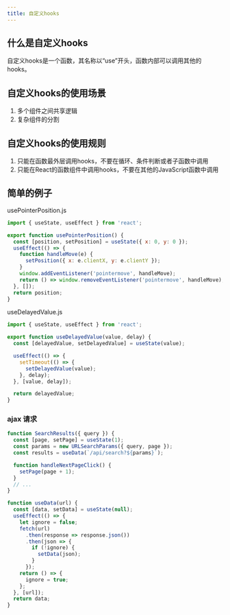 ```yaml
---
title: 自定义hooks
---
```


## 什么是自定义hooks

自定义hooks是一个函数，其名称以“use”开头，函数内部可以调用其他的hooks。

## 自定义hooks的使用场景

1. 多个组件之间共享逻辑
2. 复杂组件的分割

## 自定义hooks的使用规则

1. 只能在函数最外层调用hooks，不要在循环、条件判断或者子函数中调用
2. 只能在React的函数组件中调用hooks，不要在其他的JavaScript函数中调用

## 简单的例子

usePointerPosition.js

```jsx
import { useState, useEffect } from 'react';

export function usePointerPosition() {
  const [position, setPosition] = useState({ x: 0, y: 0 });
  useEffect(() => {
    function handleMove(e) {
      setPosition({ x: e.clientX, y: e.clientY });
    }
    window.addEventListener('pointermove', handleMove);
    return () => window.removeEventListener('pointermove', handleMove);
  }, []);
  return position;
}
```

useDelayedValue.js

```jsx
import { useState, useEffect } from 'react';

export function useDelayedValue(value, delay) {
  const [delayedValue, setDelayedValue] = useState(value);

  useEffect(() => {
    setTimeout(() => {
      setDelayedValue(value);
    }, delay);
  }, [value, delay]);

  return delayedValue;
}
```

### ajax 请求

```jsx
function SearchResults({ query }) {
  const [page, setPage] = useState(1);
  const params = new URLSearchParams({ query, page });
  const results = useData(`/api/search?${params}`);

  function handleNextPageClick() {
    setPage(page + 1);
  }
  // ...
}

function useData(url) {
  const [data, setData] = useState(null);
  useEffect(() => {
    let ignore = false;
    fetch(url)
      .then(response => response.json())
      .then(json => {
        if (!ignore) {
          setData(json);
        }
      });
    return () => {
      ignore = true;
    };
  }, [url]);
  return data;
}
```
